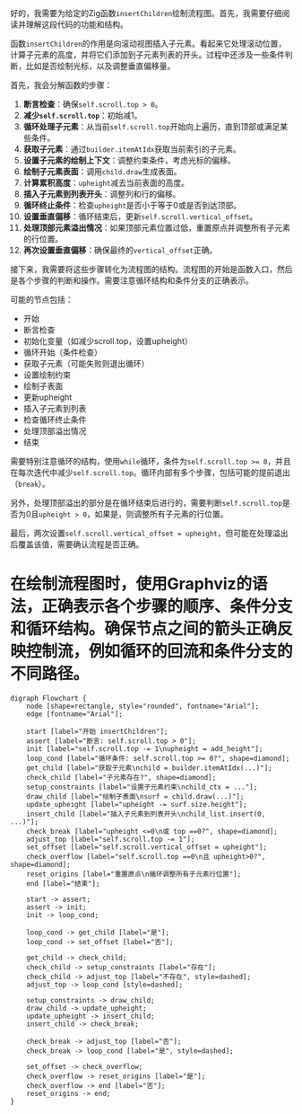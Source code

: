 好的，我需要为给定的Zig函数`insertChildren`绘制流程图。首先，我需要仔细阅读并理解这段代码的功能和结构。

函数`insertChildren`的作用是向滚动视图插入子元素。看起来它处理滚动位置，计算子元素的高度，并将它们添加到子元素列表的开头。过程中还涉及一些条件判断，比如是否绘制光标，以及调整垂直偏移量。

首先，我会分解函数的步骤：

1. **断言检查**：确保`self.scroll.top > 0`。
2. **减少`self.scroll.top`**：初始减1。
3. **循环处理子元素**：从当前`self.scroll.top`开始向上遍历，直到顶部或满足某些条件。
4. **获取子元素**：通过`builder.itemAtIdx`获取当前索引的子元素。
5. **设置子元素的绘制上下文**：调整约束条件，考虑光标的偏移。
6. **绘制子元素表面**：调用`child.draw`生成表面。
7. **计算累积高度**：`upheight`减去当前表面的高度。
8. **插入子元素到列表开头**：调整列和行的偏移。
9. **循环终止条件**：检查`upheight`是否小于等于0或是否到达顶部。
10. **设置垂直偏移**：循环结束后，更新`self.scroll.vertical_offset`。
11. **处理顶部元素溢出情况**：如果顶部元素位置过低，重置原点并调整所有子元素的行位置。
12. **再次设置垂直偏移**：确保最终的`vertical_offset`正确。

接下来，我需要将这些步骤转化为流程图的结构。流程图的开始是函数入口，然后是各个步骤的判断和操作。需要注意循环结构和条件分支的正确表示。

可能的节点包括：
- 开始
- 断言检查
- 初始化变量（如减少scroll.top，设置upheight）
- 循环开始（条件检查）
- 获取子元素（可能失败则退出循环）
- 设置绘制约束
- 绘制子表面
- 更新upheight
- 插入子元素到列表
- 检查循环终止条件
- 处理顶部溢出情况
- 结束

需要特别注意循环的结构，使用`while`循环，条件为`self.scroll.top >= 0`，并且在每次迭代中减少`self.scroll.top`。循环内部有多个步骤，包括可能的提前退出（`break`）。

另外，处理顶部溢出的部分是在循环结束后进行的，需要判断`self.scroll.top`是否为0且`upheight > 0`，如果是，则调整所有子元素的行位置。

最后，两次设置`self.scroll.vertical_offset = upheight`，但可能在处理溢出后覆盖该值，需要确认流程是否正确。

在绘制流程图时，使用Graphviz的语法，正确表示各个步骤的顺序、条件分支和循环结构。确保节点之间的箭头正确反映控制流，例如循环的回流和条件分支的不同路径。
================================================
```graphviz
digraph Flowchart {
    node [shape=rectangle, style="rounded", fontname="Arial"];
    edge [fontname="Arial"];

    start [label="开始 insertChildren"];
    assert [label="断言: self.scroll.top > 0"];
    init [label="self.scroll.top -= 1\nupheight = add_height"];
    loop_cond [label="循环条件: self.scroll.top >= 0?", shape=diamond];
    get_child [label="获取子元素\nchild = builder.itemAtIdx(...)"];
    check_child [label="子元素存在?", shape=diamond];
    setup_constraints [label="设置子元素约束\nchild_ctx = ..."];
    draw_child [label="绘制子表面\nsurf = child.draw(...)"];
    update_upheight [label="upheight -= surf.size.height"];
    insert_child [label="插入子元素到列表开头\nchild_list.insert(0, ...)"];
    check_break [label="upheight <=0\n或 top ==0?", shape=diamond];
    adjust_top [label="self.scroll.top -= 1"];
    set_offset [label="self.scroll.vertical_offset = upheight"];
    check_overflow [label="self.scroll.top ==0\n且 upheight>0?", shape=diamond];
    reset_origins [label="重置原点\n循环调整所有子元素行位置"];
    end [label="结束"];

    start -> assert;
    assert -> init;
    init -> loop_cond;

    loop_cond -> get_child [label="是"];
    loop_cond -> set_offset [label="否"];

    get_child -> check_child;
    check_child -> setup_constraints [label="存在"];
    check_child -> adjust_top [label="不存在", style=dashed];
    adjust_top -> loop_cond [style=dashed];

    setup_constraints -> draw_child;
    draw_child -> update_upheight;
    update_upheight -> insert_child;
    insert_child -> check_break;

    check_break -> adjust_top [label="否"];
    check_break -> loop_cond [label="是", style=dashed];

    set_offset -> check_overflow;
    check_overflow -> reset_origins [label="是"];
    check_overflow -> end [label="否"];
    reset_origins -> end;
}
```